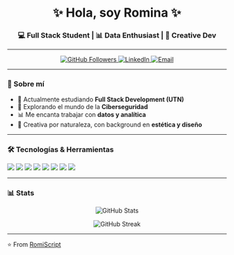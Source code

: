 <!-- Banner -->
<h1 align="center">✨ Hola, soy Romina ✨</h1>
<h3 align="center">💻 Full Stack Student | 📊 Data Enthusiast | 🎨 Creative Dev</h3>

---

<p align="center">
  <a href="https://github.com/RomiScript">
    <img src="https://img.shields.io/github/followers/RomiScript?label=Follow&style=social" alt="GitHub Followers"/>
  </a>
  <a href="https://linkedin.com/in/tu-linkedin" target="_blank">
    <img src="https://img.shields.io/badge/LinkedIn-blue?style=flat&logo=linkedin" alt="LinkedIn"/>
  </a>
  <a href="mailto:tuemail@gmail.com">
    <img src="https://img.shields.io/badge/Email-%23EA4335?style=flat&logo=gmail&logoColor=white" alt="Email"/>
  </a>
</p>

---

### 🚀 Sobre mí
- 🌱 Actualmente estudiando **Full Stack Development (UTN)**
- 🔐 Explorando el mundo de la **Ciberseguridad**
- 📊 Me encanta trabajar con **datos y analítica**
- 🎨 Creativa por naturaleza, con background en **estética y diseño**

---

### 🛠️ Tecnologías & Herramientas
<p>
  <img src="https://img.shields.io/badge/HTML5-%23E34F26?style=flat&logo=html5&logoColor=white"/>
  <img src="https://img.shields.io/badge/CSS3-%231572B6?style=flat&logo=css3&logoColor=white"/>
  <img src="https://img.shields.io/badge/JavaScript-%23F7DF1E?style=flat&logo=javascript&logoColor=black"/>
  <img src="https://img.shields.io/badge/React-%2361DAFB?style=flat&logo=react&logoColor=black"/>
  <img src="https://img.shields.io/badge/Node.js-%23339933?style=flat&logo=node.js&logoColor=white"/>
  <img src="https://img.shields.io/badge/Firebase-%23FFCA28?style=flat&logo=firebase&logoColor=black"/>
  <img src="https://img.shields.io/badge/Git-%23F05032?style=flat&logo=git&logoColor=white"/>
  <img src="https://img.shields.io/badge/GitHub-%23181717?style=flat&logo=github&logoColor=white"/>
</p>

---

### 📊 Stats
<p align="center">
  <img src="https://github-readme-stats.vercel.app/api?username=RomiScript&show_icons=true&theme=tokyonight" alt="GitHub Stats" />
</p>

<p align="center">
  <img src="https://streak-stats.demolab.com?user=RomiScript&theme=tokyonight" alt="GitHub Streak"/>
</p>

---

⭐️ From [RomiScript](https://github.com/RomiScript)
